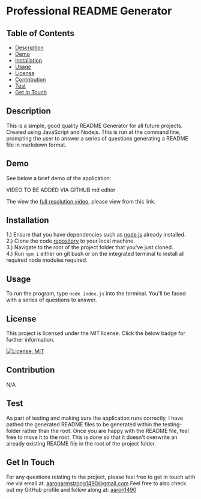 
# Professional README Generator


## Table of Contents
- [Description](#description)
- [Demo](#demo)
- [Installation](#installation)
- [Usage](#usage)
- [License](#license)
- [Contribution](#contribution)
- [Test](#test)
- [Get In Touch](#get-in-touch)


## Description
This is a simple, good quality README Generator for all future projects. Created using JavaScript and Nodejs. This is run at the command line, prompting the user to answer a series of questions generating a README file in markdown format.

## Demo
See below a brief demo of the application:

VIDEO TO BE ADDED VIA GITHUB md editor

The view the [full resolution video](https://drive.google.com/file/d/1TNtqqmc5od-nRLrNZfw2DXRk2Zdi5Zhg/view), please view from this link.

## Installation
1.) Ensure that you have dependencies such as [node.js](https://nodejs.org/en/download/) already installed.<br> 2.) Clone the code [repository](https://github.com/aaron1490/Project-README-Generator) to your local machine.<br> 3.) Navigate to the root of the project folder that you've just cloned.<br> 4.) Run ```npm i``` either on git bash or on the integrated terminal to install all required node modules required.

## Usage
To run the program, type ```node index.js``` into the terminal. You'll be faced with a series of questions to answer.

## License
This project is licensed under the MIT license. Click the below badge for further information.

[![License: MIT](https://img.shields.io/badge/License-MIT-yellow.svg)](https://opensource.org/licenses/MIT)

## Contribution
N/A

## Test
As part of testing and making sure the application runs correctly, I have pathed the generated README files to be generated within the testing-folder rather than the root. Once you are happy with the README file, feel free to move it to the root. This is done so that it doesn't overwrite an already existing README file in the root of the project folder.

## Get In Touch
For any questions relating to the project, please feel free to get in touch with me via email at: [aaronarmstrong1490@gmail.com](mailto:aaronarmstrong1490@gmail.com)
Feel free to also check out my GitHub profile and follow along at: [aaron1490](https://github.com/aaron1490)
